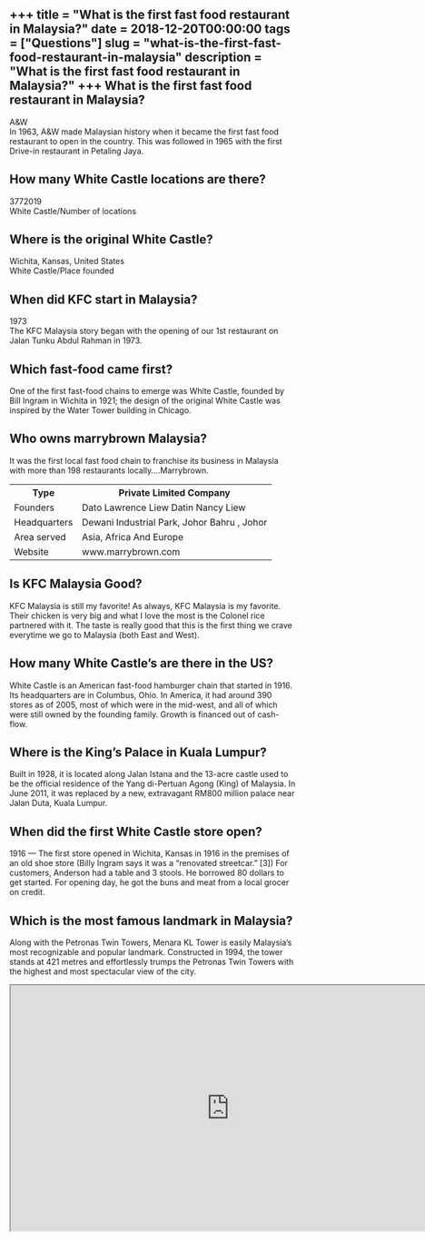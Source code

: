 +++
title = "What is the first fast food restaurant in Malaysia?"
date = 2018-12-20T00:00:00
tags = ["Questions"]
slug = "what-is-the-first-fast-food-restaurant-in-malaysia"
description = "What is the first fast food restaurant in Malaysia?"
+++
What is the first fast food restaurant in Malaysia?
---------------------------------------------------

A&amp;W  
In 1963, A&amp;W made Malaysian history when it became the first fast food restaurant to open in the country. This was followed in 1965 with the first Drive-in restaurant in Petaling Jaya.

How many White Castle locations are there?
------------------------------------------

3772019  
White Castle/Number of locations

Where is the original White Castle?
-----------------------------------

Wichita, Kansas, United States  
White Castle/Place founded

When did KFC start in Malaysia?
-------------------------------

1973  
The KFC Malaysia story began with the opening of our 1st restaurant on Jalan Tunku Abdul Rahman in 1973.

Which fast-food came first?
---------------------------

One of the first fast-food chains to emerge was White Castle, founded by Bill Ingram in Wichita in 1921; the design of the original White Castle was inspired by the Water Tower building in Chicago.

Who owns marrybrown Malaysia?
-----------------------------

It was the first local fast food chain to franchise its business in Malaysia with more than 198 restaurants locally….Marrybrown.

<table><tr><th>Type</th><th>Private Limited Company</th></tr><tr><td>Founders</td><td>Dato Lawrence Liew Datin Nancy Liew</td></tr><tr><td>Headquarters</td><td>Dewani Industrial Park, Johor Bahru , Johor</td></tr><tr><td>Area served</td><td>Asia, Africa And Europe</td></tr><tr><td>Website</td><td>www.marrybrown.com</td></tr></table>

Is KFC Malaysia Good?
---------------------

KFC Malaysia is still my favorite! As always, KFC Malaysia is my favorite. Their chicken is very big and what I love the most is the Colonel rice partnered with it. The taste is really good that this is the first thing we crave everytime we go to Malaysia (both East and West).

How many White Castle’s are there in the US?
--------------------------------------------

White Castle is an American fast-food hamburger chain that started in 1916. Its headquarters are in Columbus, Ohio. In America, it had around 390 stores as of 2005, most of which were in the mid-west, and all of which were still owned by the founding family. Growth is financed out of cash-flow.

Where is the King’s Palace in Kuala Lumpur?
-------------------------------------------

Built in 1928, it is located along Jalan Istana and the 13-acre castle used to be the official residence of the Yang di-Pertuan Agong (King) of Malaysia. In June 2011, it was replaced by a new, extravagant RM800 million palace near Jalan Duta, Kuala Lumpur.

When did the first White Castle store open?
-------------------------------------------

1916 — The first store opened in Wichita, Kansas in 1916 in the premises of an old shoe store (Billy Ingram says it was a “renovated streetcar.” \[3\]) For customers, Anderson had a table and 3 stools. He borrowed 80 dollars to get started. For opening day, he got the buns and meat from a local grocer on credit.

Which is the most famous landmark in Malaysia?
----------------------------------------------

Along with the Petronas Twin Towers, Menara KL Tower is easily Malaysia’s most recognizable and popular landmark. Constructed in 1994, the tower stands at 421 metres and effortlessly trumps the Petronas Twin Towers with the highest and most spectacular view of the city.

<iframe allow="accelerometer; autoplay; clipboard-write; encrypted-media; gyroscope; picture-in-picture" allowfullscreen="" class="__youtube_prefs__  epyt-is-override  no-lazyload" data-no-lazy="1" data-origheight="433" data-origwidth="770" data-skipgform_ajax_framebjll="" height="433" id="_ytid_38225" loading="lazy" src="https://www.youtube.com/embed/aVkOzTOTLGo?enablejsapi=1&autoplay=0&cc_load_policy=0&cc_lang_pref=&iv_load_policy=1&loop=0&modestbranding=0&rel=1&fs=1&playsinline=0&autohide=2&theme=dark&color=red&controls=1&" title="YouTube player" width="770"></iframe>